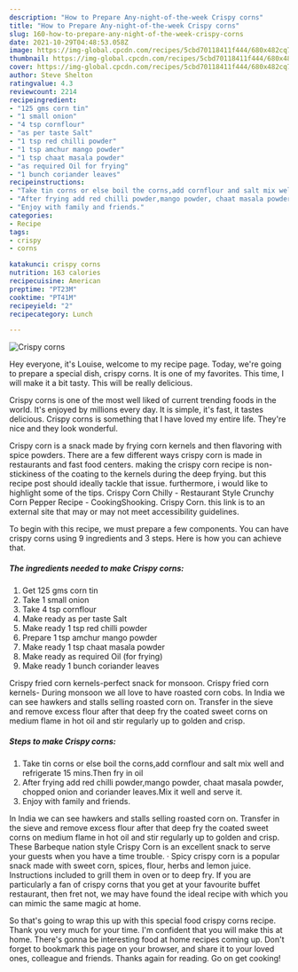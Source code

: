 ```yaml
---
description: "How to Prepare Any-night-of-the-week Crispy corns"
title: "How to Prepare Any-night-of-the-week Crispy corns"
slug: 160-how-to-prepare-any-night-of-the-week-crispy-corns
date: 2021-10-29T04:48:53.058Z
image: https://img-global.cpcdn.com/recipes/5cbd70118411f444/680x482cq70/crispy-corns-recipe-main-photo.jpg
thumbnail: https://img-global.cpcdn.com/recipes/5cbd70118411f444/680x482cq70/crispy-corns-recipe-main-photo.jpg
cover: https://img-global.cpcdn.com/recipes/5cbd70118411f444/680x482cq70/crispy-corns-recipe-main-photo.jpg
author: Steve Shelton
ratingvalue: 4.3
reviewcount: 2214
recipeingredient:
- "125 gms corn tin"
- "1 small onion"
- "4 tsp cornflour"
- "as per taste Salt"
- "1 tsp red chilli powder"
- "1 tsp amchur mango powder"
- "1 tsp chaat masala powder"
- "as required Oil for frying"
- "1 bunch coriander leaves"
recipeinstructions:
- "Take tin corns or else boil the corns,add cornflour and salt mix well and refrigerate 15 mins.Then fry in oil"
- "After frying add red chilli powder,mango powder, chaat masala powder, chopped onion and coriander leaves.Mix it well and serve it."
- "Enjoy with family and friends."
categories:
- Recipe
tags:
- crispy
- corns

katakunci: crispy corns 
nutrition: 163 calories
recipecuisine: American
preptime: "PT23M"
cooktime: "PT41M"
recipeyield: "2"
recipecategory: Lunch

---
```



![Crispy corns](https://img-global.cpcdn.com/recipes/5cbd70118411f444/680x482cq70/crispy-corns-recipe-main-photo.jpg)

Hey everyone, it's Louise, welcome to my recipe page. Today, we're going to prepare a special dish, crispy corns. It is one of my favorites. This time, I will make it a bit tasty. This will be really delicious.

Crispy corns is one of the most well liked of current trending foods in the world. It's enjoyed by millions every day. It is simple, it's fast, it tastes delicious. Crispy corns is something that I have loved my entire life. They're nice and they look wonderful.

Crispy corn is a snack made by frying corn kernels and then flavoring with spice powders. There are a few different ways crispy corn is made in restaurants and fast food centers. making the crispy corn recipe is non-stickiness of the coating to the kernels during the deep frying. but this recipe post should ideally tackle that issue. furthermore, i would like to highlight some of the tips. Crispy Corn Chilly - Restaurant Style Crunchy Corn Pepper Recipe - CookingShooking. Crispy Corn. this link is to an external site that may or may not meet accessibility guidelines.


To begin with this recipe, we must prepare a few components. You can have crispy corns using 9 ingredients and 3 steps. Here is how you can achieve that.

<!--inarticleads1-->

##### The ingredients needed to make Crispy corns:

1. Get 125 gms corn tin
1. Take 1 small onion
1. Take 4 tsp cornflour
1. Make ready as per taste Salt
1. Make ready 1 tsp red chilli powder
1. Prepare 1 tsp amchur mango powder
1. Make ready 1 tsp chaat masala powder
1. Make ready as required Oil (for frying)
1. Make ready 1 bunch coriander leaves


Crispy fried corn kernels-perfect snack for monsoon. Crispy fried corn kernels- During monsoon we all love to have roasted corn cobs. In India we can see hawkers and stalls selling roasted corn on. Transfer in the sieve and remove excess flour after that deep fry the coated sweet corns on medium flame in hot oil and stir regularly up to golden and crisp. 

<!--inarticleads2-->

##### Steps to make Crispy corns:

1. Take tin corns or else boil the corns,add cornflour and salt mix well and refrigerate 15 mins.Then fry in oil
1. After frying add red chilli powder,mango powder, chaat masala powder, chopped onion and coriander leaves.Mix it well and serve it.
1. Enjoy with family and friends.


In India we can see hawkers and stalls selling roasted corn on. Transfer in the sieve and remove excess flour after that deep fry the coated sweet corns on medium flame in hot oil and stir regularly up to golden and crisp. These Barbeque nation style Crispy Corn is an excellent snack to serve your guests when you have a time trouble. · Spicy crispy corn is a popular snack made with sweet corn, spices, flour, herbs and lemon juice. Instructions included to grill them in oven or to deep fry. If you are particularly a fan of crispy corns that you get at your favourite buffet restaurant, then fret not, we may have found the ideal recipe with which you can mimic the same magic at home. 

So that's going to wrap this up with this special food crispy corns recipe. Thank you very much for your time. I'm confident that you will make this at home. There's gonna be interesting food at home recipes coming up. Don't forget to bookmark this page on your browser, and share it to your loved ones, colleague and friends. Thanks again for reading. Go on get cooking!
